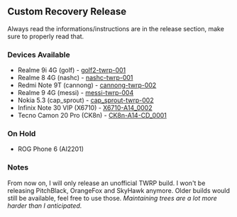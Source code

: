 ## Custom Recovery Release
Always read the informations/instructions are in the release section, make sure to properly read that.
### Devices Available
- Realme 9i 4G (golf) - [golf2-twrp-001](https://github.com/cdpcrp/custom-recovery-releases/releases/tag/golf2-twrp-001)
- Realme 8 4G (nashc) - [nashc-twrp-001](https://github.com/cdpcrp/custom-recovery-releases/releases/tag/nashc-twrp-001)
- Redmi Note 9T (cannong) - [cannong-twrp-002](https://github.com/cdpcrp/custom-recovery-releases/releases/tag/cannong-twrp-002)
- Realme 9 4G (messi) - [messi-twrp-004](https://github.com/cdpcrp/custom-recovery-releases/releases/tag/messi-twrp-004)
- Nokia 5.3 (cap_sprout) - [cap_sprout-twrp-002](https://github.com/cdpcrp/custom-recovery-releases/releases/tag/cap_sprout-twrp-002)
- Infinix Note 30 VIP (X6710) - [X6710-A14_0002](https://github.com/cdpcrp/custom-recovery-releases/releases/tag/X6710-A14_0002)
- Tecno Camon 20 Pro (CK8n) - [CK8n-A14-CD_0001](https://github.com/cdpcrp/custom-recovery-releases/releases/tag/CK8n-A14-CD_0001)
### On Hold
- ROG Phone 6 (AI2201)
### Notes
From now on, I will only release an unofficial TWRP build. I won't be releasing PitchBlack, OrangeFox and SkyHawk anymore. Older builds would still be available, feel free to use those. _Maintaining trees are a lot more harder than I anticipated._
